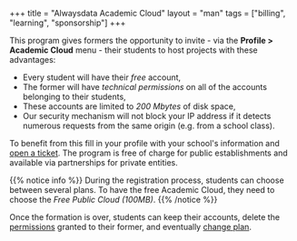+++
title = "Alwaysdata Academic Cloud"
layout = "man"
tags = ["billing", "learning", "sponsorship"]
+++

This program gives formers the opportunity to invite - via the **Profile > Academic Cloud** menu - their students to host projects with these advantages:

- Every student will have their *free* account,
- The former will have *technical permissions* on all of the accounts belonging to their students,
- These accounts are limited to *200 Mbytes* of disk space,
- Our security mechanism will not block your IP address if it detects numerous requests from the same origin (e.g. from a school class).

To benefit from this fill in your profile with your school's information and [open a ticket](https://admin.alwaysdata.com/support/add/). The program is free of charge for public establishments and available via partnerships for private entities.

{{% notice info %}}
During the registration process, students can choose between several plans. To have the free Academic Cloud, they need to choose the *Free Public Cloud (100MB)*.
{{% /notice %}}

Once the formation is over, students can keep their accounts, delete the [permissions](accounts/permissions) granted to their former, and eventually [change plan](accounts/billing/upgrade-your-plan).
